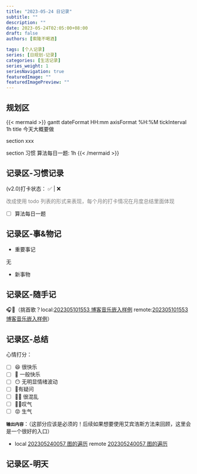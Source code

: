 ```yaml
---
title: "2023-05-24 日记录"
subtitle: ""
description: ""
date: 2023-05-24T02:05:00+08:00
draft: false
authors: [索隆不喝酒]

tags: [个人记录]
series: [日规划-记录]
categories: [生活记录]
series_weight: 1
seriesNavigation: true
featuredImage: ""
featuredImagePreview: ""
---
```

<!--more-->

## 规划区


{{< mermaid >}}
gantt
dateFormat HH:mm
axisFormat %H:%M
tickInterval 1h
title 今天大概要做

section xxx
	
section 习惯
	算法每日一题: 1h
{{< /mermaid >}}


## 记录区-习惯记录

(v2.0)打卡状态： ✅   |  ❌ 

<font color=grey>改成使用 todo 列表的形式来表现，每个月的打卡情况在月度总结里面体现</font>

- [ ] 算法每日一题


## 记录区-事&物记

- 重要事记

无

- 新事物

## 记录区-随手记
🎧🎵（挑首歌？local:[202305101553 博客音乐嵌入样例](content/posts/life/music/202305101553%20博客音乐嵌入样例.md) remote:[202305101553 博客音乐嵌入样例](http://honghuiqiang.com/202305101553-%E5%8D%9A%E5%AE%A2%E9%9F%B3%E4%B9%90%E5%B5%8C%E5%85%A5%E6%A0%B7%E4%BE%8B/)）


## 记录区-总结

心情打分：
- [ ] 😆 很快乐
- [ ] 🙂 一般快乐
- [ ] 😶 无明显情绪波动
- [ ] 🧐有疑问
- [ ] 😵‍💫 很混乱
- [ ] 😮‍💨叹气
- [ ] 😡 生气

**`输出内容`**：（这部分应该是必须的！后续如果想要使用艾宾浩斯方法来回顾，这里会是一个很好的入口）
- local [202305240057 图的遍历](content/posts/algorithm/202305240057%20图的遍历.md) remote [202305240057 图的遍历](http://honghuiqiang.com/202305240057-%E5%9B%BE%E7%9A%84%E9%81%8D%E5%8E%86)



## 记录区-明天

